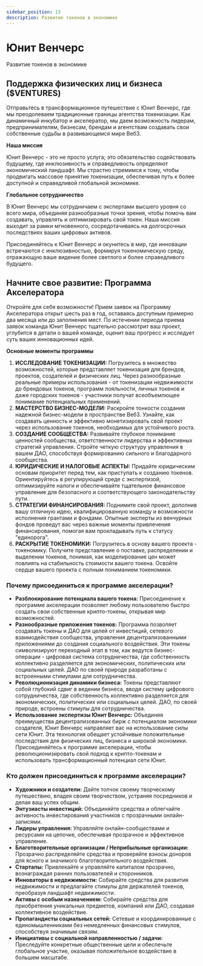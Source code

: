 ```yaml
---
sidebar_position: 13
description: Развитие токенов в экономике
---
```


# Юнит Венчерс

Развитие токенов в экономике

## Поддержка физических лиц и бизнеса ($VENTURES)

Отправьтесь в трансформационное путешествие с Юнит Венчерс, где мы преодолеваем традиционные границы агентства токенизации. Как динамичный инкубатор и акселератор, мы даем возможность лидерам, предпринимателям, бизнесам, брендам и агентствам создавать свои собственные судьбы в развивающемся мире Веб3.

**Наша миссия**

Юнит Венчерс - это не просто услуга; это обязательство содействовать будущему, где инклюзивность и справедливость определяют экономический ландшафт. Мы страстно стремимся к тому, чтобы продвигать массовое принятие токенизации, обеспечивая путь к более доступной и справедливой глобальной экономике.

**Глобальное сотрудничество**

В Юнит Венчерс мы сотрудничаем с экспертами высшего уровня со всего мира, объединяя разнообразные точки зрения, чтобы помочь вам создавать, управлять и оптимизировать свой токен. Наша миссия выходит за рамки мгновенного, сосредотачиваясь на долгосрочных последствиях ваших цифровых активов.

Присоединяйтесь к Юнит Венчерс и окунитесь в мир, где инновации встречаются с инклюзивностью, формируя токеномическую среду, отражающую ваше видение более светлого и более справедливого будущего.

## Начните свое развитие: Программа Акселератора

Откройте для себя возможности! Прием заявок на Программу Акселератора открыт шесть раз в год, оставаясь доступным примерно два месяца или до заполнения мест. По истечении периода приема заявок команда Юнит Венчерс тщательно рассмотрит ваш проект, углубится в детали о вашей команде, оценит ваш прогресс и исследует суть ваших инновационных идей.

**Основные моменты программы**

1. **ИССЛЕДОВАНИЕ ТОКЕНИЗАЦИИ:** Погрузитесь в множество возможностей, которые представляет токенизация для брендов, проектов, создателей и физических лиц. Через разнообразные реальные примеры использования - от токенизации недвижимости до брендовых токенов, программ лояльности, личных токенов и даже городских токенов - участники получат всеобъемлющее понимание потенциальных применений.
2. **МАСТЕРСТВО БИЗНЕС-МОДЕЛИ:** Раскройте тонкости создания надежной бизнес-модели в пространстве Веб3. Узнайте, как создавать ценность и эффективно монетизировать свой проект через использование токенов, необходимых для устойчивого роста.
3. **СОЗДАНИЕ СООБЩЕСТВА:** Развивайте глубокое понимание ценностей сообщества, ответственности лидерства и эффективных стратегий управления. Стройте четкую структуру управления в вашем ДАО, способствуя формированию сильного и благодарного сообщества.
4. **ЮРИДИЧЕСКИЕ И НАЛОГОВЫЕ АСПЕКТЫ:** Придайте юридическим основам приоритет перед тем, как приступать к созданию токенов. Ориентируйтесь в регулирующей среде с экспертизой, оптимизируйте налоги и обеспечивайте тщательное финансовое управление для безопасного и соответствующего законодательству пути.
5. **СТРАТЕГИИ ФИНАНСИРОВАНИЯ:** Поднимите свой проект, дополнив вашу отличную идею, квалифицированную команду и возможности исполнения грантами и фондами. Опытные эксперты из венчурных фондов проведут вас через важные моменты привлечения финансирования, помогая вам прокладывать путь к статусу "единорога".
6. **РАСКРЫТИЕ ТОКЕНОМИКИ:** Погрузитесь в основу вашего проекта - токеномику. Получите представление о поставке, распределении и выделении токенов, понимая, как моделирование цен может повлиять на стабильность стоимости вашего токена. Освойте сердце вашего проекта с полным пониманием токеномики.

### Почему присоединиться к программе акселерации?

- **Разблокирование потенциала вашего токена:** Присоединение к программе акселерации позволяет любому пользователю быстро создать свои собственные крипто-токены, открывая мир возможностей.
- **Разнообразные приложения токенов:** Программа позволяет создавать токены и ДАО для целей от инвестиций, сетевого взаимодействия сообщества, управления децентрализованными приложениями до создания социального воздействия. Эти токены символизируют переходный этап в том, как ведутся бизнес-операции - цифровая система сотрудничества, где собственность коллективно разделяется для экономических, политических или социальных целей. ДАО по своей природе разработаны с встроенными стимулами для сотрудничества.
- **Революционизация динамики бизнеса:** Токены представляют собой глубокий сдвиг в ведении бизнеса, вводя систему цифрового сотрудничества, где собственность коллективно разделяется для экономических, политических или социальных целей. ДАО, по своей природе, встроены стимулы для сотрудничества.
- **Использование экспертизы Юнит Венчерс:** Объединяя преимущества децентрализованных бирж с потенциалом экономики создателя, Юнит Венчерс направляет вас на использование силы сети Юнит. Эта технология обещает устойчивые положительные последствия для физических лиц, бизнеса и широкой экономики. Присоединяйтесь к программе акселерации, чтобы революционизировать свой подход к крипто-токенам и использовать трансформационный потенциал сети Юнит.

### Кто должен присоединиться к программе акселерации?

- **Художники и создатели:** Дайте толчок своему творческому путешествию, владея своим творчеством, устраняя посредников и делая ваш успех общим.
- **Энтузиасты инвестиций:** Объединяйте средства и облегчайте активность инвестирования участников с прозрачными онлайн-записями.
- **Лидеры управления:** Управляйте онлайн-сообществами и ресурсами на цепочке, обеспечивая прозрачное и эффективное управление.
- **Благотворительные организации / Неприбыльные организации:** Прозрачно распределяйте средства и проверяйте взносы доноров для ясного и значимого благотворительного воздействия.
- **Стартапы:** Привлекайте и управляйте капиталом прозрачно, вознаграждая ранних пользователей и сторонников.
- **Инноваторы в недвижимости:** Собирайте средства для развития недвижимости и предлагайте стимулы для держателей токенов, преобразуя ландшафт недвижимости.
- **Активы с особым назначением:** Собирайте средства для приобретения уникальных предметов, компаний или ДАО, создавая коллективное воздействие.
- **Пропагандисты социальных сетей:** Сетевые и координированные с единомышленниками без немедленных финансовых стимулов, способствуя значимым связям.
- **Инициативы с социальной направленностью / задачи:** Преследуйте конкретные общественные цели и обеспечьте глобальное участие, оказывая положительное воздействие в большем масштабе.

